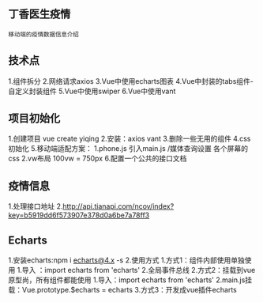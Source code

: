 ## 丁香医生疫情
    移动端的疫情数据信息介绍


## 技术点
1.组件拆分
2.网络请求axios
3.Vue中使用echarts图表
4.Vue中封装的tabs组件-自定义封装组件
5.Vue中使用swiper
6.Vue中使用vant

## 项目初始化
1.创建项目 vue create yiqing
2.安装：axios vant
3.删除一些无用的组件
4.css初始化
5.移动端适配方案：
    1.phone.js  引入main.js /媒体查询设置 各个屏幕的css
    2.vw布局   100vw = 750px
6.配置一个公共的接口文档


## 疫情信息
1.处理接口地址
2.http://api.tianapi.com/ncov/index?key=b5919dd6f573907e378d0a6be7a78ff3


## Echarts
1.安装echarts:npm i echarts@4.x -s
2.使用方式
    1.方式1：组件内部使用单独使用
        1.导入 ：import echarts from 'echarts'
        2.全局事件总线
    2.方式2：挂载到vue原型尚，所有组件都能使用
        1.导入：import echarts from 'echarts'
        2.main.js挂载：Vue.prototype.$echarts = echarts
    3.方式3：开发成vue插件echarts
    
